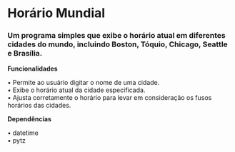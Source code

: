 # Horário Mundial

### Um programa simples que exibe o horário atual em diferentes cidades do mundo, incluindo Boston, Tóquio, Chicago, Seattle e Brasília.

**Funcionalidades**
 
• Permite ao usuário digitar o nome de uma cidade. <br />
• Exibe o horário atual da cidade especificada.<br />
• Ajusta corretamente o horário para levar em consideração os fusos horários das cidades.

**Dependências**
 
• datetime<br />
• pytz
